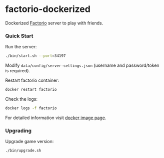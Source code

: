 # factorio-dockerized

Dockerized [Factorio](https://www.factorio.com) server to play with friends.

### Quick Start

Run the server:

```sh
./bin/start.sh --port=34197
```

Modify `data/config/server-settings.json` (username and password/token is required).

Restart factorio container:

```sh
docker restart factorio
```

Check the logs:

```sh
docker logs -f factorio
```

For detailed information visit [docker image page](https://hub.docker.com/r/factoriotools/factorio/).

### Upgrading

Upgrade game version:

```sh
./bin/upgrade.sh
```
